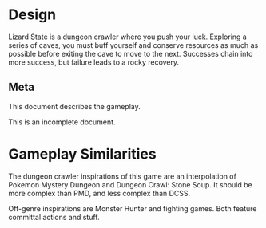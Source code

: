 # Design

Lizard State is a dungeon crawler where you push your luck. Exploring a series of caves, you must buff yourself and conserve resources as much as possible before exiting the cave to move to the next. Successes chain into more success, but failure leads to a rocky recovery.

## Meta

This document describes the gameplay.

This is an incomplete document.

# Gameplay Similarities

The dungeon crawler inspirations of this game are an interpolation of Pokemon Mystery Dungeon and Dungeon Crawl: Stone Soup. It should be more complex than PMD, and less complex than DCSS.

Off-genre inspirations are Monster Hunter and fighting games. Both feature committal actions and stuff.
